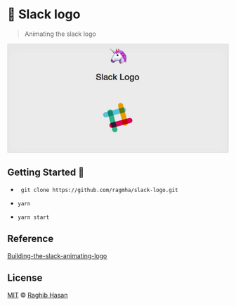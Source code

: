 # 🔶 Slack logo
> Animating the slack logo

![slack-logo-screenshot](./slack-screenshot.gif)


## Getting Started 🚀

* ``` git clone https://github.com/ragmha/slack-logo.git```

* ```yarn```

* ```yarn start ```

## Reference
[Building-the-slack-animating-logo](http://callmenick.com/post/building-the-slack-animating-logo-with-only-css)

## License
[MIT](./license) © [Raghib Hasan](http://raghibm.com/)
